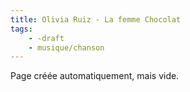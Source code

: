 ```yaml
---
title: Olivia Ruiz - La femme Chocolat
tags:
    - -draft
    - musique/chanson
---
```


Page créée automatiquement, mais vide.
